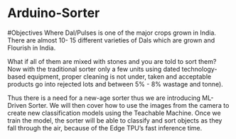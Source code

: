 # Arduino-Sorter
#Objectives
Where Dal/Pulses is one of the major crops grown in India. There are almost 10-
15 different varieties of Dals which are grown and Flourish in India.

What if all of them are mixed with stones and you are told to sort them?
Now with the traditional sorter only a few units using dated technology-based
equipment, proper cleaning is not under, taken and acceptable products go into rejected
lots and between 5% - 8% wastage and tonne).

Thus there is a need for a new-age sorter thus we are introducing ML-Driven Sorter.
We will then cover how to use the images from the camera to create new classification
models using the Teachable Machine. Once we train the model, the sorter will be able
to classify and sort objects as they fall through the air, because of the Edge TPU’s fast
inference time.

